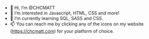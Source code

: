 - 👋 Hi, I’m @CHCMATT
- 👀 I’m interested in Javascript, HTML, CSS and more!
- 🌱 I’m currently learning SQL, SASS and CSS.
- 📫 You can reach me by clicking any of the icons on my website (https://chcmatt.com) for your platform of choice.

<!---
CHCMATT/CHCMATT is a ✨ special ✨ repository because its `README.md` (this file) appears on your GitHub profile.
You can click the Preview link to take a look at your changes.
--->

